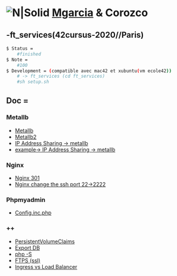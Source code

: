 # ![N|Solid](https://i.ibb.co/vsr6w99/original.png) [Mgarcia](https://github.com/martingarcialopez) & Corozco
## -ft_services(42cursus-2020//Paris)

```sh
$ Status =
	#finished
$ Note =
	#100
$ Development = (compatible avec mac42 et xubuntu(vm ecole42))
	# -> ft_services (cd ft_services)
	#sh setup.sh
```

## Doc =
### Metallb
* [Metallb](https://medium.com/@shoaib_masood/metallb-network-loadbalancer-minikube-335d846dfdbe)
* [Metallb2](https://medium.com/faun/metallb-configuration-in-minikube-to-enable-kubernetes-service-of-type-loadbalancer-9559739787df)
* [IP Address Sharing -> metallb](https://metallb.universe.tf/usage/)
* [example-> IP Address Sharing -> metallb](https://github.com/metallb/metallb/issues/271)
### Nginx
* [Nginx 301](https://ruedelinfo.com/redirection-nginx/)
* [Nginx change the ssh port 22->2222](https://www.cyberciti.biz/faq/howto-change-ssh-port-on-linux-or-unix-server/)
### Phpmyadmin
* [Config.inc.php](https://www.jcz.fr/phpmyadmin/)
### ++
* [PersistentVolumeClaims](https://kubernetes.io/docs/tutorials/stateful-application/mysql-wordpress-persistent-volume/)
* [Export DB](https://www.digitalocean.com/community/tutorials/how-to-import-and-export-databases-and-reset-a-root-password-in-mysql)
* [php -S](https://www.php.net/manual/fr/features.commandline.webserver.php)
* [FTPS (ssl)](https://www.liquidweb.com/kb/configure-vsftpd-ssl/)
* [Ingress vs Load Balancer](https://stackoverflow.com/questions/45079988/ingress-vs-load-balancer)
